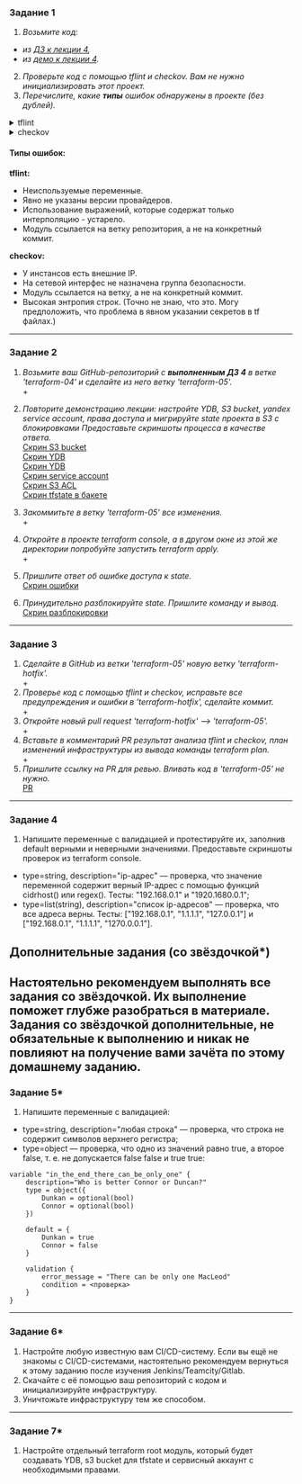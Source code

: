 ### Задание 1

1. _Возьмите код:_
- _из [ДЗ к лекции 4](https://github.com/netology-code/ter-homeworks/tree/main/04/src),_
- _из [демо к лекции 4](https://github.com/netology-code/ter-homeworks/tree/main/04/demonstration1)._
2. _Проверьте код с помощью tflint и checkov. Вам не нужно инициализировать этот проект._
3. _Перечислите, какие **типы** ошибок обнаружены в проекте (без дублей)._

<details>
<summary>tflint</summary>

```
❯ tflint
10 issue(s) found:

Warning: Module source "git::https://github.com/udjin10/yandex_compute_instance.git?ref=main" uses a default branch as ref (main) (terraform_module_pinned_source)

  on main.tf line 20:
  20:   source          = "git::https://github.com/udjin10/yandex_compute_instance.git?ref=main"

Reference: https://github.com/terraform-linters/tflint-ruleset-terraform/blob/v0.5.0/docs/rules/terraform_module_pinned_source.md

Warning: Missing version constraint for provider "template" in `required_providers` (terraform_required_providers)

  on main.tf line 38:
  38: data "template_file" "cloudinit" {

Reference: https://github.com/terraform-linters/tflint-ruleset-terraform/blob/v0.5.0/docs/rules/terraform_required_providers.md

Warning: [Fixable] Interpolation-only expressions are deprecated in Terraform v0.12.14 (terraform_deprecated_interpolation)

  on main.tf line 42:
  42:     ssh_public_key     = "${var.vms_ssh_root_key}"

Reference: https://github.com/terraform-linters/tflint-ruleset-terraform/blob/v0.5.0/docs/rules/terraform_deprecated_interpolation.md

Warning: Missing version constraint for provider "yandex" in `required_providers` (terraform_required_providers)

  on providers.tf line 3:
   3:     yandex = {
   4:       source = "yandex-cloud/yandex"
   5:     }

Reference: https://github.com/terraform-linters/tflint-ruleset-terraform/blob/v0.5.0/docs/rules/terraform_required_providers.md

Warning: [Fixable] variable "default_cidr" is declared but not used (terraform_unused_declarations)

  on variables.tf line 22:
  22: variable "default_cidr" {

Reference: https://github.com/terraform-linters/tflint-ruleset-terraform/blob/v0.5.0/docs/rules/terraform_unused_declarations.md

Warning: [Fixable] variable "vpc_name" is declared but not used (terraform_unused_declarations)

  on variables.tf line 28:
  28: variable "vpc_name" {

Reference: https://github.com/terraform-linters/tflint-ruleset-terraform/blob/v0.5.0/docs/rules/terraform_unused_declarations.md

Warning: [Fixable] variable "vm_web_name" is declared but not used (terraform_unused_declarations)

  on variables.tf line 43:
  43: variable "vm_web_name" {

Reference: https://github.com/terraform-linters/tflint-ruleset-terraform/blob/v0.5.0/docs/rules/terraform_unused_declarations.md

Warning: [Fixable] variable "vm_db_name" is declared but not used (terraform_unused_declarations)

  on variables.tf line 50:
  50: variable "vm_db_name" {

Reference: https://github.com/terraform-linters/tflint-ruleset-terraform/blob/v0.5.0/docs/rules/terraform_unused_declarations.md

Warning: [Fixable] Interpolation-only expressions are deprecated in Terraform v0.12.14 (terraform_deprecated_interpolation)

  on vault.tf line 11:
  11:  value = "${nonsensitive(data.vault_generic_secret.vault_example.data)}"

Reference: https://github.com/terraform-linters/tflint-ruleset-terraform/blob/v0.5.0/docs/rules/terraform_deprecated_interpolation.md

Warning: Missing version constraint for provider "vault" in `required_providers` (terraform_required_providers)

  on vault.tf line 31:
  31: resource "vault_kv_secret_v2" "test_credentials" {

Reference: https://github.com/terraform-linters/tflint-ruleset-terraform/blob/v0.5.0/docs/rules/terraform_required_providers.md
```

</details>
  
<details>
<summary>checkov</summary>

```
❯ docker run --rm --tty --volume $(pwd):/tf --workdir /tf bridgecrew/checkov --download-external-modules true --directory /tf

       _               _
   ___| |__   ___  ___| | _______   __
  / __| '_ \ / _ \/ __| |/ / _ \ \ / /
 | (__| | | |  __/ (__|   < (_) \ V /
  \___|_| |_|\___|\___|_|\_\___/ \_/

By Prisma Cloud | version: 3.1.43

terraform scan results:

Passed checks: 1, Failed checks: 3, Skipped checks: 0

Check: CKV_YC_4: "Ensure compute instance does not have serial console enabled."
        PASSED for resource: module.test-vm.yandex_compute_instance.vm[0]
        File: /.external_modules/github.com/udjin10/yandex_compute_instance/main/main.tf:24-73
        Calling File: /main.tf:19-35
Check: CKV_YC_2: "Ensure compute instance does not have public IP."
        FAILED for resource: module.test-vm.yandex_compute_instance.vm[0]
        File: /.external_modules/github.com/udjin10/yandex_compute_instance/main/main.tf:24-73
        Calling File: /main.tf:19-35

                Code lines for this resource are too many. Please use IDE of your choice to review the file.
Check: CKV_YC_11: "Ensure security group is assigned to network interface."
        FAILED for resource: module.test-vm.yandex_compute_instance.vm[0]
        File: /.external_modules/github.com/udjin10/yandex_compute_instance/main/main.tf:24-73
        Calling File: /main.tf:19-35

                Code lines for this resource are too many. Please use IDE of your choice to review the file.
Check: CKV_TF_1: "Ensure Terraform module sources use a commit hash"
        FAILED for resource: test-vm
        File: /main.tf:19-35
        Guide: https://docs.prismacloud.io/en/enterprise-edition/policy-reference/supply-chain-policies/terraform-policies/ensure-terraform-module-sources-use-git-url-with-commit-hash-revision

                19 | module "test-vm" {
                20 |   source          = "git::https://github.com/udjin10/yandex_compute_instance.git?ref=main"
                21 |   env_name        = "develop"
                22 |   network_id      = module.vpc_dev.net_id
                23 |   subnet_zones    = module.vpc_dev.subnet_zone
                24 |   subnet_ids      = module.vpc_dev.subnet_id
                25 |   instance_name   = "web"
                26 |   instance_count  = 1
                27 |   image_family    = "ubuntu-2004-lts"
                28 |   public_ip       = true
                29 |
                30 |   metadata = {
                31 |       user-data          = data.template_file.cloudinit.rendered #Для демонстрации №3
                32 |       serial-port-enable = 1
                33 |   }
                34 |
                35 | }

secrets scan results:

Passed checks: 0, Failed checks: 2, Skipped checks: 0

Check: CKV_SECRET_6: "Base64 High Entropy String"
        FAILED for resource: 24e7451df05ed5cd4cf1041be67c68f8d89d087a
        File: /vault.tf:4-5
        Guide: https://docs.prismacloud.io/en/enterprise-edition/policy-reference/secrets-policies/secrets-policy-index/git-secrets-6

                4 |  token = "ed**********"

Check: CKV_SECRET_6: "Base64 High Entropy String"
        FAILED for resource: 89411ac6df79ade26d15ab68868cac39bb165c47
        File: /vault.tf:20-21
        Guide: https://docs.prismacloud.io/en/enterprise-edition/policy-reference/secrets-policies/secrets-policy-index/git-secrets-6

                20 |       password = "myst**********"
```
</details>

  
#### Типы ошибок:  
**tflint:**
- Неиспользуемые переменные.
- Явно не указаны версии провайдеров.
- Использование выражений, которые содержат только интерполяцию - устарело.
- Модуль ссылается на ветку репозитория, а не на конкретный коммит.
  
**checkov:**
- У инстансов есть внешние IP.
- На сетевой интерфес не назначена группа безопасности.
- Модуль ссылается на ветку, а не на конкретный коммит.
- Высокая энтропия строк. (Точно не знаю, что это. Могу предположить, что проблема в явном указании секретов в tf файлах.)
  
------

### Задание 2

1. _Возьмите ваш GitHub-репозиторий с **выполненным ДЗ 4** в ветке 'terraform-04' и сделайте из него ветку 'terraform-05'._  
\+
2. _Повторите демонстрацию лекции: настройте YDB, S3 bucket, yandex service account, права доступа и мигрируйте state проекта в S3 с блокировками Предоставьте скриншоты процесса в качестве ответа._  
[Скрин S3 bucket](pic/screenshot_20.png)  
[Скрин YDB](pic/screenshot_21.png)  
[Скрин YDB](pic/screenshot_22.png)  
[Скрин service account](pic/screenshot_23.png)  
[Скрин S3 ACL](pic/screenshot_24.png)  
[Скрин tfstate в бакете](pic/screenshot_25.png)   

3. _Закоммитьте в ветку 'terraform-05' все изменения._  
\+
4. _Откройте в проекте terraform console, а в другом окне из этой же директории попробуйте запустить terraform apply._  
\+  
5. _Пришлите ответ об ошибке доступа к state._  
[Скрин ошибки](pic/screenshot_26.png) 
6. _Принудительно разблокируйте state. Пришлите команду и вывод._  
[Скрин разблокировки](pic/screenshot_27.png)  


------
### Задание 3  

1. _Сделайте в GitHub из ветки 'terraform-05' новую ветку 'terraform-hotfix'._  
\+
2. _Проверье код с помощью tflint и checkov, исправьте все предупреждения и ошибки в 'terraform-hotfix', сделайте коммит._  
\+  
3. _Откройте новый pull request 'terraform-hotfix' --> 'terraform-05'._  
\+
4. _Вставьте в комментарий PR результат анализа tflint и checkov, план изменений инфраструктуры из вывода команды terraform plan._  
\+  
5. _Пришлите ссылку на PR для ревью. Вливать код в 'terraform-05' не нужно._  
[PR](https://github.com/F145Hka/netology-devops/pull/1)  

------
### Задание 4

1. Напишите переменные с валидацией и протестируйте их, заполнив default верными и неверными значениями. Предоставьте скриншоты проверок из terraform console. 

- type=string, description="ip-адрес" — проверка, что значение переменной содержит верный IP-адрес с помощью функций cidrhost() или regex(). Тесты:  "192.168.0.1" и "1920.1680.0.1";
- type=list(string), description="список ip-адресов" — проверка, что все адреса верны. Тесты:  ["192.168.0.1", "1.1.1.1", "127.0.0.1"] и ["192.168.0.1", "1.1.1.1", "1270.0.0.1"].

## Дополнительные задания (со звёздочкой*)

**Настоятельно рекомендуем выполнять все задания со звёздочкой.** Их выполнение поможет глубже разобраться в материале.   
Задания со звёздочкой дополнительные, не обязательные к выполнению и никак не повлияют на получение вами зачёта по этому домашнему заданию. 
------
### Задание 5*
1. Напишите переменные с валидацией:
- type=string, description="любая строка" — проверка, что строка не содержит символов верхнего регистра;
- type=object — проверка, что одно из значений равно true, а второе false, т. е. не допускается false false и true true:
```
variable "in_the_end_there_can_be_only_one" {
    description="Who is better Connor or Duncan?"
    type = object({
        Dunkan = optional(bool)
        Connor = optional(bool)
    })

    default = {
        Dunkan = true
        Connor = false
    }

    validation {
        error_message = "There can be only one MacLeod"
        condition = <проверка>
    }
}
```
------
### Задание 6*

1. Настройте любую известную вам CI/CD-систему. Если вы ещё не знакомы с CI/CD-системами, настоятельно рекомендуем вернуться к этому заданию после изучения Jenkins/Teamcity/Gitlab.
2. Скачайте с её помощью ваш репозиторий с кодом и инициализируйте инфраструктуру.
3. Уничтожьте инфраструктуру тем же способом.


------
### Задание 7*
1. Настройте отдельный terraform root модуль, который будет создавать YDB, s3 bucket для tfstate и сервисный аккаунт с необходимыми правами. 
